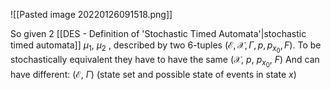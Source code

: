 ![[Pasted image 20220126091518.png]]

So given 2 [[DES - Definition of 'Stochastic Timed Automata'|stochastic timed automata]] $\mu_1$, $\mu_2$ , described by two 6-tuples $\left(\mathcal{E}, \mathcal{X}, \Gamma, p, p_{x_{0}}, F\right)$.
To be stochastically equivalent they have to have the same $\left(\mathcal{X}, \ p, \ p_{x_0}, \ F \right)$
And can have different: $\left(\mathcal{E}, \ \Gamma \right)$ (state set and possible state of events in state $x$)
